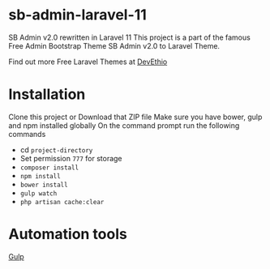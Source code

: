 # sb-admin-laravel-11
SB Admin v2.0 rewritten in Laravel 11
This project is a part of the famous Free Admin Bootstrap Theme SB Admin v2.0 to Laravel Theme.

Find out more Free Laravel Themes at [DevEthio](https://devethio.com)

# Installation
Clone this project or Download that ZIP file
Make sure you have bower, gulp and npm installed globally
On the command prompt run the following commands
- cd `project-directory`
- Set permission `777` for storage
- `composer install`
- `npm install`
- `bower install`
- `gulp watch`
- `php artisan cache:clear`
# Automation tools
[Gulp](https://gulpjs.com.com)
